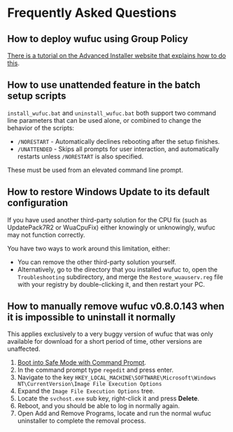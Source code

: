 # Frequently Asked Questions

## How to deploy wufuc using Group Policy

[There is a tutorial on the Advanced Installer website that explains how to do this](http://www.advancedinstaller.com/user-guide/tutorial-gpo.html).

## How to use unattended feature in the batch setup scripts

`install_wufuc.bat` and `uninstall_wufuc.bat` both support two command line parameters that can be used alone, or combined to change the behavior of the scripts:

- `/NORESTART` - Automatically declines rebooting after the setup finishes.
- `/UNATTENDED` - Skips all prompts for user interaction, and automatically restarts unless `/NORESTART` is also specified.

These must be used from an elevated command line prompt.

## How to restore Windows Update to its default configuration

If you have used another third-party solution for the CPU fix (such as UpdatePack7R2 or WuaCpuFix) either knowingly or unknowingly, wufuc may not function correctly.

You have two ways to work around this limitation, either:

- You can remove the other third-party solution yourself.
- Alternatively, go to the directory that you installed wufuc to, open the `Troubleshooting` subdirectory, and merge the `Restore_wuauserv.reg` file with your registry by double-clicking it, and then restart your PC.

## How to manually remove wufuc v0.8.0.143 when it is impossible to uninstall it normally

This applies exclusively to a very buggy version of wufuc that was only available for download for a short period of time, other versions are unaffected.

1. [Boot into Safe Mode with Command Prompt](https://support.microsoft.com/en-us/help/17419/windows-7-advanced-startup-options-safe-mode).
2. In the command prompt type `regedit` and press enter.
3. Navigate to the key `HKEY_LOCAL_MACHINE\SOFTWARE\Microsoft\Windows NT\CurrentVersion\Image File Execution Options`
4. Expand the `Image File Execution Options` tree.
5. Locate the `svchost.exe` sub key, right-click it and press **Delete**.
6. Reboot, and you should be able to log in normally again.
7. Open Add and Remove Programs, locate and run the normal wufuc uninstaller to complete the removal process.
